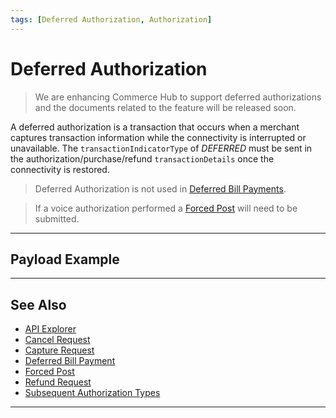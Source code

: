 ```yaml
---
tags: [Deferred Authorization, Authorization]
---
```


# Deferred Authorization

<!-- theme: danger -->
> We are enhancing Commerce Hub to support deferred authorizations and the documents related to the feature will be released soon.

A deferred authorization is a transaction that occurs when a merchant captures transaction information while the connectivity is interrupted or unavailable. The `transactionIndicatorType` of *DEFERRED* must be sent in the authorization/purchase/refund `transactionDetails` once the connectivity is restored.

<!-- theme: info -->
> Deferred Authorization is not used in [Deferred Bill Payments](?path=docs/Resources/Guides/Bill-Payments/Deferred-Payment.md).

<!-- theme: warning -->
> If a voice authorization performed a [Forced Post](?path=docs/Resources/API-Documents/Payments/Forced.md) will need to be submitted.

---

## Payload Example

---

## See Also
- [API Explorer](../api/?type=post&path=/payments/v1/charges)
- [Cancel Request](?path=docs/Resources/API-Documents/Payments/Cancel.md)
- [Capture Request](?path=docs/Resources/API-Documents/Payments/Capture.md)
- [Deferred Bill Payment](?path=docs/Resources/Guides/Bill-Payments/Deferred-Payment.md)
- [Forced Post](?path=docs/Resources/API-Documents/Payments/Forced.md)
- [Refund Request](?path=docs/Resources/API-Documents/Payments/Refund.md)
- [Subsequent Authorization Types](?path=docs/Resources/Guides/Authorizations/Authorization-Types.md)

---
